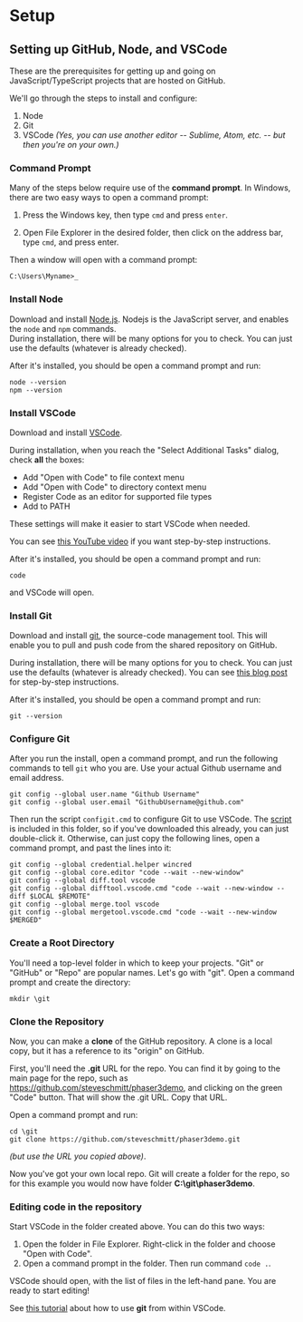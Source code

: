 # Setup

## Setting up GitHub, Node, and VSCode

These are the prerequisites for getting up and going on JavaScript/TypeScript projects that are hosted on GitHub.

We'll go through the steps to install and configure:

1. Node
2. Git
3. VSCode _(Yes, you can use another editor -- Sublime, Atom, etc. -- but then you're on your own.)_

### Command Prompt

Many of the steps below require use of the **command prompt**.  In Windows, there are two easy ways to open a command prompt:

1. Press the Windows key, then type `cmd` and press `enter`.

2. Open File Explorer in the desired folder, then click on the address bar, type `cmd`, and press enter.

Then a window will open with a command prompt:

    C:\Users\Myname>_

### Install Node

Download and install [Node.js](https://nodejs.org).  Nodejs is the JavaScript server, and enables the `node` and `npm` commands.  
During installation, there will be many options for you to check. You can just use the defaults (whatever is already checked). 

After it's installed, you should be open a command prompt and run:

    node --version
    npm --version

### Install VSCode

Download and install [VSCode](https://code.visualstudio.com/).

During installation, when you reach the "Select Additional Tasks" dialog, check **all** the boxes:

- Add "Open with Code" to file context menu
- Add "Open with Code" to directory context menu
- Register Code as an editor for supported file types
- Add to PATH

These settings will make it easier to start VSCode when needed.

You can see [this YouTube video](https://www.youtube.com/watch?v=MlIzFUI1QGA) if you want step-by-step instructions.

After it's installed, you should be open a command prompt and run:

    code

and VSCode will open.

### Install Git

Download and install [git](https://git-scm.com/downloads), the source-code management tool.  This will enable you to pull and push code from the shared repository on GitHub.  

During installation, there will be many options for you to check.  You can just use the defaults (whatever is already checked).  You can see [this blog post](https://phoenixnap.com/kb/how-to-install-git-windows) for step-by-step instructions.

After it's installed, you should be open a command prompt and run:

    git --version

### Configure Git

After you run the install, open a command prompt, and run the following commands to tell `git` who you are.  Use your actual Github username and email address.

    git config --global user.name "Github Username"
    git config --global user.email "GithubUsername@github.com"

Then run the script `configit.cmd` to configure Git to use VSCode.  The [script](./configit.cmd) is included in this folder, so if you've downloaded this already, you can just double-click it.  Otherwise, can just copy the following lines, open a command prompt, and past the lines into it:

    git config --global credential.helper wincred
    git config --global core.editor "code --wait --new-window"
    git config --global diff.tool vscode
    git config --global difftool.vscode.cmd "code --wait --new-window --diff $LOCAL $REMOTE"
    git config --global merge.tool vscode
    git config --global mergetool.vscode.cmd "code --wait --new-window $MERGED"

### Create a Root Directory

You'll need a top-level folder in which to keep your projects.  "Git" or "GitHub" or "Repo" are popular names.  Let's go with "git".  Open a command prompt and create the directory:

    mkdir \git

### Clone the Repository

Now, you can make a **clone** of the GitHub repository.  A clone is a local copy, but it has a reference to its "origin" on GitHub.

First, you'll need the **.git** URL for the repo.  You can find it by going to the main page for the repo, such as https://github.com/steveschmitt/phaser3demo,
and clicking on the green "Code" button.  That will show the .git URL.  Copy that URL.

Open a command prompt and run:

    cd \git
    git clone https://github.com/steveschmitt/phaser3demo.git

_(but use the URL you copied above)_.

Now you've got your own local repo.  Git will create a folder for the repo, so for this example you would now have folder **C:\git\phaser3demo**.

### Editing code in the repository

Start VSCode in the folder created above.  You can do this two ways:

1. Open the folder in File Explorer.  Right-click in the folder and choose "Open with Code".
2. Open a command prompt in the folder.  Then run command `code .`.

VSCode should open, with the list of files in the left-hand pane.  You are ready to start editing!

See [this tutorial](https://www.digitalocean.com/community/tutorials/how-to-use-git-integration-in-visual-studio-code) about how to use **git** from within VSCode.
